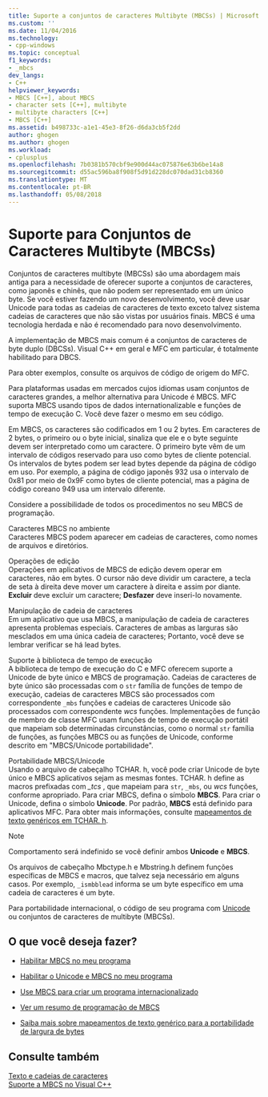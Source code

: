 ```yaml
---
title: Suporte a conjuntos de caracteres Multibyte (MBCSs) | Microsoft Docs
ms.custom: ''
ms.date: 11/04/2016
ms.technology:
- cpp-windows
ms.topic: conceptual
f1_keywords:
- _mbcs
dev_langs:
- C++
helpviewer_keywords:
- MBCS [C++], about MBCS
- character sets [C++], multibyte
- multibyte characters [C++]
- MBCS [C++]
ms.assetid: b498733c-a1e1-45e3-8f26-d6da3cb5f2dd
author: ghogen
ms.author: ghogen
ms.workload:
- cplusplus
ms.openlocfilehash: 7b0381b570cbf9e900d44ac075876e63b6be14a8
ms.sourcegitcommit: d55ac596ba8f908f5d91d228dc070dad31cb8360
ms.translationtype: MT
ms.contentlocale: pt-BR
ms.lasthandoff: 05/08/2018
---
```

# <a name="support-for-multibyte-character-sets-mbcss"></a>Suporte para Conjuntos de Caracteres Multibyte (MBCSs)
Conjuntos de caracteres multibyte (MBCSs) são uma abordagem mais antiga para a necessidade de oferecer suporte a conjuntos de caracteres, como japonês e chinês, que não podem ser representado em um único byte. Se você estiver fazendo um novo desenvolvimento, você deve usar Unicode para todas as cadeias de caracteres de texto exceto talvez sistema cadeias de caracteres que não são vistas por usuários finais. MBCS é uma tecnologia herdada e não é recomendado para novo desenvolvimento.  
  
 A implementação de MBCS mais comum é a conjuntos de caracteres de byte duplo (DBCSs). Visual C++ em geral e MFC em particular, é totalmente habilitado para DBCS.  
  
 Para obter exemplos, consulte os arquivos de código de origem do MFC.  
  
 Para plataformas usadas em mercados cujos idiomas usam conjuntos de caracteres grandes, a melhor alternativa para Unicode é MBCS. MFC suporta MBCS usando tipos de dados internationalizable e funções de tempo de execução C. Você deve fazer o mesmo em seu código.  
  
 Em MBCS, os caracteres são codificados em 1 ou 2 bytes. Em caracteres de 2 bytes, o primeiro ou o byte inicial, sinaliza que ele e o byte seguinte devem ser interpretado como um caractere. O primeiro byte vêm de um intervalo de códigos reservado para uso como bytes de cliente potencial. Os intervalos de bytes podem ser lead bytes depende da página de código em uso. Por exemplo, a página de código japonês 932 usa o intervalo de 0x81 por meio de 0x9F como bytes de cliente potencial, mas a página de código coreano 949 usa um intervalo diferente.  
  
 Considere a possibilidade de todos os procedimentos no seu MBCS de programação.  
  
 Caracteres MBCS no ambiente  
 Caracteres MBCS podem aparecer em cadeias de caracteres, como nomes de arquivos e diretórios.  
  
 Operações de edição  
 Operações em aplicativos de MBCS de edição devem operar em caracteres, não em bytes. O cursor não deve dividir um caractere, a tecla de seta à direita deve mover um caractere à direita e assim por diante. **Excluir** deve excluir um caractere; **Desfazer** deve inseri-lo novamente.  
  
 Manipulação de cadeia de caracteres  
 Em um aplicativo que usa MBCS, a manipulação de cadeia de caracteres apresenta problemas especiais. Caracteres de ambas as larguras são mesclados em uma única cadeia de caracteres; Portanto, você deve se lembrar verificar se há lead bytes.  
  
 Suporte à biblioteca de tempo de execução  
 A biblioteca de tempo de execução do C e MFC oferecem suporte a Unicode de byte único e MBCS de programação. Cadeias de caracteres de byte único são processadas com o `str` família de funções de tempo de execução, cadeias de caracteres MBCS são processados com correspondente `_mbs` funções e cadeias de caracteres Unicode são processados com correspondente *wcs* funções. Implementações de função de membro de classe MFC usam funções de tempo de execução portátil que mapeiam sob determinadas circunstâncias, como o normal `str` família de funções, as funções MBCS ou as funções de Unicode, conforme descrito em "MBCS/Unicode portabilidade".  
  
 Portabilidade MBCS/Unicode  
 Usando o arquivo de cabeçalho TCHAR. h, você pode criar Unicode de byte único e MBCS aplicativos sejam as mesmas fontes. TCHAR. h define as macros prefixadas com *_tcs* , que mapeiam para `str`, `_mbs`, ou *wcs* funções, conforme apropriado. Para criar MBCS, defina o símbolo **MBCS**. Para criar o Unicode, defina o símbolo **Unicode**. Por padrão, **MBCS** está definido para aplicativos MFC. Para obter mais informações, consulte [mapeamentos de texto genéricos em TCHAR. h](../text/generic-text-mappings-in-tchar-h.md).  
  
> [!NOTE]
>  Comportamento será indefinido se você definir ambos **Unicode** e **MBCS**.  
  
 Os arquivos de cabeçalho Mbctype.h e Mbstring.h definem funções específicas de MBCS e macros, que talvez seja necessário em alguns casos. Por exemplo, `_ismbblead` informa se um byte específico em uma cadeia de caracteres é um byte.  
  
 Para portabilidade internacional, o código de seu programa com [Unicode](../text/support-for-unicode.md) ou conjuntos de caracteres de multibyte (MBCSs).  
  
## <a name="what-do-you-want-to-do"></a>O que você deseja fazer?  
  
-   [Habilitar MBCS no meu programa](../text/international-enabling.md)  
  
-   [Habilitar o Unicode e MBCS no meu programa](../text/internationalization-strategies.md)  
  
-   [Use MBCS para criar um programa internacionalizado](../text/mbcs-programming-tips.md)  
  
-   [Ver um resumo de programação de MBCS](../text/mbcs-programming-tips.md)  
  
-   [Saiba mais sobre mapeamentos de texto genérico para a portabilidade de largura de bytes](../text/generic-text-mappings-in-tchar-h.md)  
  
## <a name="see-also"></a>Consulte também  
 [Texto e cadeias de caracteres](../text/text-and-strings-in-visual-cpp.md)   
 [Suporte a MBCS no Visual C++](../text/mbcs-support-in-visual-cpp.md)